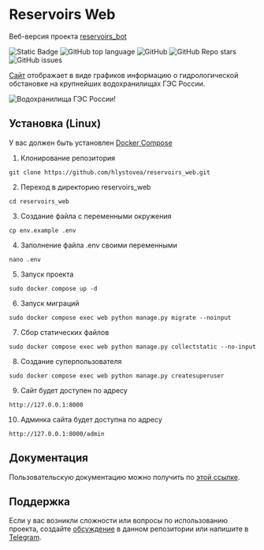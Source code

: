 # Reservoirs Web
Веб-версия проекта [reservoirs_bot](https://github.com/hlystovea/reservoirs_bot)

![Static Badge](https://img.shields.io/badge/hlystovea-reservoirs_web-reservoirs_web)
![GitHub top language](https://img.shields.io/github/languages/top/hlystovea/reservoirs_web)
![GitHub](https://img.shields.io/github/license/hlystovea/reservoirs_web)
![GitHub Repo stars](https://img.shields.io/github/stars/hlystovea/reservoirs_web)
![GitHub issues](https://img.shields.io/github/issues/hlystovea/reservoirs_web)

[Сайт](https://reservoirs.hlystovea.ru) отображает в виде графиков информацию о гидрологической обстановке на крупнейших водохранилищах ГЭС России.

![Водохранилища ГЭС России!](https://ucarecdn.com/bd418df3-7058-4759-8064-ff6c055adabb/-/preview/794x720/ "Водохранилища ГЭС России")

## Установка (Linux)
У вас должен быть установлен [Docker Compose](https://docs.docker.com/compose/)

1. Клонирование репозитория 

```git clone https://github.com/hlystovea/reservoirs_web.git```

2. Переход в директорию reservoirs_web

```cd reservoirs_web```

3. Создание файла с переменными окружения

```cp env.example .env```

4. Заполнение файла .env своими переменными

```nano .env```

5. Запуск проекта

```sudo docker compose up -d```

6. Запуск миграций

```sudo docker compose exec web python manage.py migrate --noinput```

7. Сбор статических файлов

```sudo docker compose exec web python manage.py collectstatic --no-input```

8. Создание суперпользователя

```sudo docker compose exec web python manage.py createsuperuser```

9. Сайт будет доступен по адресу
 
```http://127.0.0.1:8000```

10. Админка сайта будет доступна по адресу

```http://127.0.0.1:8000/admin```

## Документация
Пользовательскую документацию можно получить по [этой ссылке](./docs/ru/index.md).

[Релизы программы]: https://github.com/hlystovea/reservoirs_web/releases

## Поддержка
Если у вас возникли сложности или вопросы по использованию проекта, создайте 
[обсуждение](https://github.com/hlystovea/reservoirs_web/issues/new/choose) в данном репозитории или напишите в [Telegram](https://t.me/hlystovea).
